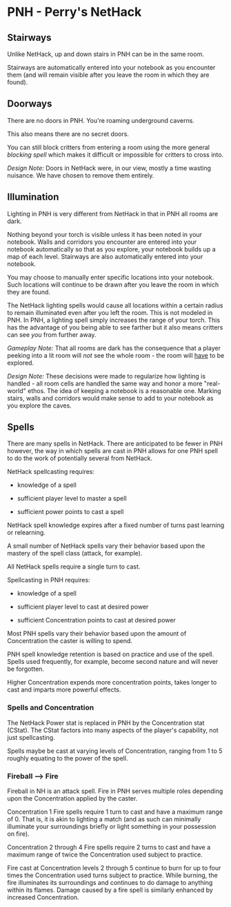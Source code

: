 # PNH - Perry's NetHack

## Stairways

Unlike NetHack, up and down stairs in PNH can be in the same room.

Stairways are automatically entered into your notebook as you
encounter them (and will remain visible after you leave the room
in which they are found).

## Doorways

There are no doors in PNH. You're roaming underground caverns.

This also means there are no secret doors.

You can still block critters from entering a room using the more general
*blocking spell* which makes it difficult or impossible for critters to
cross into.

*Design Note:* Doors in NetHack were, in our view, mostly a time
wasting nuisance. We have chosen to remove them entirely.

## Illumination

Lighting in PNH is very different from NetHack in that in PNH all rooms
are dark.

Nothing beyond your torch is visible unless it has been noted
in your notebook. Walls and corridors you encounter are entered into
your notebook automatically so that as you explore, your notebook builds
up a map of each level. Stairways are also automatically entered into
your notebook.

You may choose to manually enter specific locations into your notebook.
Such locations will continue to be drawn after you leave the room in
which they are found.

The NetHack lighting spells would cause all locations within a certain
radius to remain illuminated even after you left the room. This is not
modeled in PNH. In PNH, a lighting spell simply increases the range of
your torch. This has the advantage of you being able to see farther but
it also means critters can see *you* from further away.

*Gameplay Note:* That all rooms are dark has the consequence that a
player peeking into a lit room will *not* see the whole room - the
room will <u>have</u> to be explored.

*Design Note:* These decisions were made to regularize how lighting
is handled - all room cells are handled the same way and honor a more
"real-world" ethos. The idea of keeping a notebook is a reasonable one.
Marking stairs, walls and corridors would make sense to add to your
notebook as you explore the caves.

## Spells

There are many spells in NetHack. There are anticipated to be fewer in
PNH however, the way in which spells are cast in PNH allows for one PNH
spell to do the work of potentially several from NetHack.

NetHack spellcasting requires:

* knowledge of a spell

* sufficient player level to master a spell

* sufficient power points to cast a spell

NetHack spell knowledge expires after a fixed number of turns past
learning or relearning.

A small number of NetHack spells vary their behavior based upon the
mastery of the spell class (attack, for example).

All NetHack spells require a single turn to cast.

Spellcasting in PNH requires:

* knowledge of a spell

* sufficient player level to cast at desired power

* sufficient Concentration points to cast at desired power

Most PNH spells vary their behavior based upon the amount of
Concentration the caster is willing to spend.

PNH spell knowledge retention is based on practice and use of the spell.
Spells used frequently, for example, become second nature and will never
be forgotten.

Higher Concentration expends more concentration points, takes longer
to cast and imparts more powerful effects.

### Spells and Concentration

The NetHack Power stat is replaced in PNH by the Concentration stat
(CStat). The CStat factors into many aspects of the player's capability,
not just spellcasting.

Spells maybe be cast at varying levels of Concentration, ranging from 1
to 5 roughly equating to the power of the spell.

### Fireball --> Fire

Fireball in NH is an attack spell. Fire in PNH serves multiple roles
depending upon the Concentration applied by the caster.

Concentration 1 Fire spells require 1 turn to cast and have a maximum
range of 0. That is, it is akin to lighting a match (and as
such can minimally illuminate your surroundings briefly or light
something in your possession on fire).

Concentration 2 through 4 Fire spells require 2 turns to cast and have
a maximum range of twice the Concentration used subject to practice.

Fire cast at Concentration levels 2 through 5 continue to burn for
up to four times the Concentration used turns subject to practice. While
burning, the fire illuminates its surroundings and continues to do
damage to anything within its flames. Damage caused by a fire spell is
similarly enhanced by increased Concentration.
